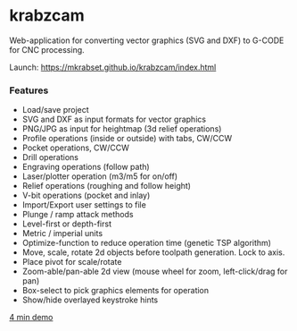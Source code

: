 # krabzcam
Web-application for converting vector graphics (SVG and DXF) to G-CODE for CNC processing.

Launch: https://mkrabset.github.io/krabzcam/index.html


### Features
* Load/save project
* SVG and DXF as input formats for vector graphics
* PNG/JPG as input for heightmap (3d relief operations)
* Profile operations (inside or outside) with tabs, CW/CCW
* Pocket operations, CW/CCW
* Drill operations
* Engraving operations (follow path)
* Laser/plotter operation (m3/m5 for on/off)
* Relief operations (roughing and follow height)
* V-bit operations (pocket and inlay)
* Import/Export user settings to file
* Plunge / ramp attack methods
* Level-first or depth-first
* Metric / imperial units
* Optimize-function to reduce operation time (genetic TSP algorithm)
* Move, scale, rotate 2d objects before toolpath generation. Lock to axis.
* Place pivot for scale/rotate
* Zoom-able/pan-able 2d view (mouse wheel for zoom, left-click/drag for pan)
* Box-select to pick graphics elements for operation
* Show/hide overlayed keystroke hints


[4 min demo](https://flic.kr/p/2kceNgL)



